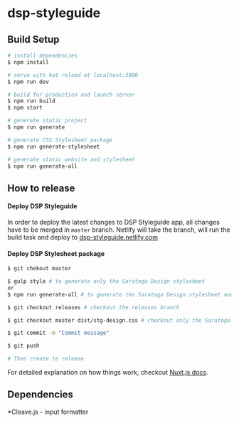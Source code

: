 # dsp-styleguide

## Build Setup

``` bash
# install dependencies
$ npm install

# serve with hot reload at localhost:3000
$ npm run dev

# build for production and launch server
$ npm run build
$ npm start

# generate static project
$ npm run generate

# generate CSS Stylesheet package
$ npm run generate-stylesheet

# generate static website and stylesheet
$ npm run generate-all
```

## How to release

#### Deploy DSP Styleguide
In order to deploy the latest changes to DSP Styleguide app, all changes have to be merged in `master` branch. Netlify will take the branch, will run the build task and deploy to [dsp-styleguide.netlify.com](https://dsp-styleguide.netlify.com/)

#### Deploy DSP Stylesheet package
``` bash
$ git chekout master

$ gulp style # to generate only the Saratoga Design stylesheet
or
$ npm run generate-all # to generate the Saratoga Design stylesheet and the DSP Styleguide app

$ git checkout releases # checkout the releases branch

$ git checkout master dist/stg-design.css # checkout only the Saratoga Design stylesheet

$ git commit -m "Commit message"

$ git push

# Then create te release
```

For detailed explanation on how things work, checkout [Nuxt.js docs](https://nuxtjs.org).

## Dependencies

*Cleave.js - input formatter
